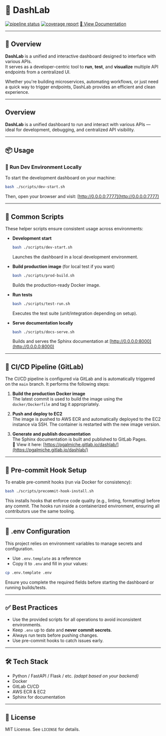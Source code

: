 # 🧪 DashLab

[![pipeline status](https://gitlab.com/pgalmiche/dashlab/badges/main/pipeline.svg)](https://gitlab.com/pgalmiche/dashlab/-/pipelines)
[![coverage report](https://gitlab.com/pgalmiche/dashlab/badges/main/coverage.svg)](https://gitlab.com/pgalmiche/dashlab/-/commits/main)
[📘 View Documentation](https://pgalmiche.gitlab.io/dashlab/)

---

## 🧭 Overview

**DashLab** is a unified and interactive dashboard designed to interface with various APIs.  
It serves as a developer-centric tool to **run**, **test**, and **visualize** multiple API endpoints from a centralized UI.

Whether you're building microservices, automating workflows, or just need a quick way to trigger endpoints, DashLab provides an efficient and clean experience.

---

## Overview

**DashLab** is a unified dashboard to run and interact with various APIs — ideal for development, debugging, and centralized API visibility.

---

## 📦 Usage

### 🔧 Run Dev Environment Locally

To start the development dashboard on your machine:

```bash
bash ./scripts/dev-start.sh
```

Then, open your browser and visit: [http://0.0.0.0:7777](http://0.0.0.0:7777)

---

## 🧪 Common Scripts

These helper scripts ensure consistent usage across environments:

- **Development start**

  ```bash
  bash ./scripts/dev-start.sh
  ```

  Launches the dashboard in a local development environment.

- **Build production image** (for local test if you want)

  ```bash
  bash ./scripts/prod-build.sh
  ```

  Builds the production-ready Docker image.

- **Run tests**

  ```bash
  bash ./scripts/test-run.sh
  ```

  Executes the test suite (unit/integration depending on setup).

- **Serve documentation locally**
  ```bash
  bash ./scripts/docs-serve.sh
  ```
  Builds and serves the Sphinx documentation at [http://0.0.0.0:8000](http://0.0.0.0:8000)

---

## 🚀 CI/CD Pipeline (GitLab)

The CI/CD pipeline is configured via GitLab and is automatically triggered on the `main` branch. It performs the following steps:

1. **Build the production Docker image**  
   The latest commit is used to build the image using the `docker/Dockerfile` and tag it appropriately.

2. **Push and deploy to EC2**  
   The image is pushed to AWS ECR and automatically deployed to the EC2 instance via SSH. The container is restarted with the new image version.

3. **Generate and publish documentation**  
   The Sphinx documentation is built and published to GitLab Pages.  
   📄 View it here: [https://pgalmiche.gitlab.io/dashlab/](https://pgalmiche.gitlab.io/dashlab/)

---

## 🧷 Pre-commit Hook Setup

To enable pre-commit hooks (run via Docker for consistency):

```bash
bash ./scripts/precommit-hook-install.sh
```

This installs hooks that enforce code quality (e.g., linting, formatting) before any commit. The hooks run inside a containerized environment, ensuring all contributors use the same tooling.

---

## 📁 .env Configuration

This project relies on environment variables to manage secrets and configuration.

- Use `.env.template` as a reference
- Copy it to `.env` and fill in your values:

```bash
cp .env.template .env
```

Ensure you complete the required fields before starting the dashboard or running builds/tests.

---

## ✅ Best Practices

- Use the provided scripts for all operations to avoid inconsistent environments.
- Keep `.env` up to date and **never commit secrets**.
- Always run tests before pushing changes.
- Use pre-commit hooks to catch issues early.

---

## 🛠️ Tech Stack

- Python / FastAPI / Flask / etc. _(adapt based on your backend)_
- Docker
- GitLab CI/CD
- AWS ECR & EC2
- Sphinx for documentation

---

## 🧳 License

MIT License. See `LICENSE` for details.
